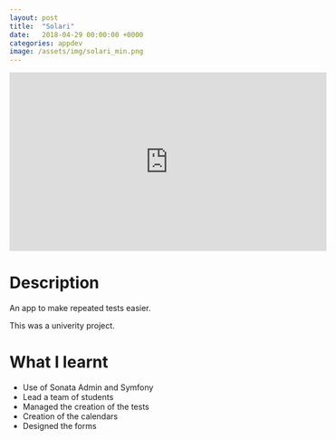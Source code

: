 ```yaml
---
layout: post
title:  "Solari"
date:   2018-04-29 00:00:00 +0000
categories: appdev
image: /assets/img/solari_min.png
---
```


<div class="video-container">
<iframe width="560" height="315" src="https://www.youtube.com/embed/0c-A07eQrio" title="YouTube video player" frameborder="0" allow="accelerometer; autoplay; clipboard-write; encrypted-media; gyroscope; picture-in-picture" allowfullscreen></iframe>
</div>

# Description
 
An app to make repeated tests easier.


This was a univerity project.

# What I learnt
* Use of Sonata Admin and Symfony
* Lead a team of students
* Managed the creation of the tests
* Creation of the calendars
* Designed the forms

